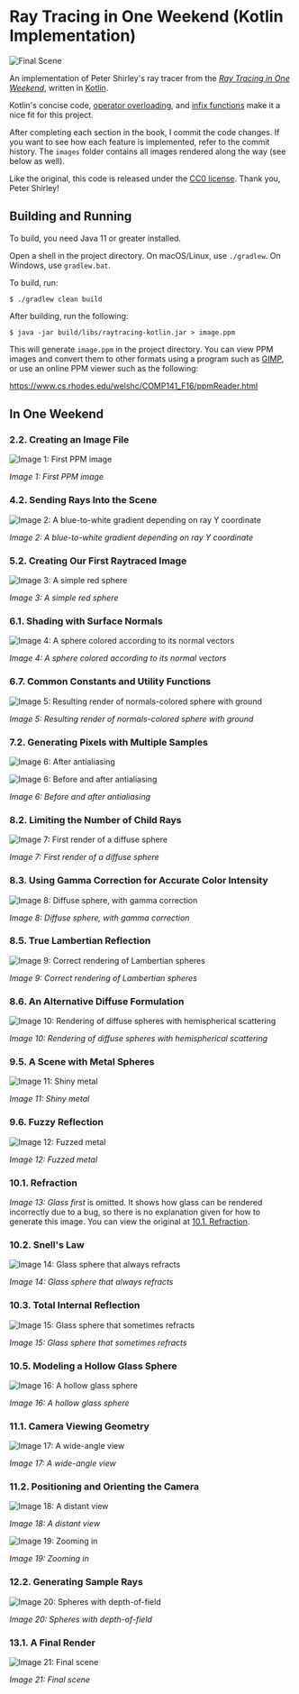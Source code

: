# Ray Tracing in One Weekend (Kotlin Implementation)

![Final Scene](/images/image21.png)

An implementation of Peter Shirley's ray tracer from the
[_Ray Tracing in One Weekend_], written in [Kotlin].

Kotlin's concise code, [operator overloading], and [infix functions] make it a
nice fit for this project.

After completing each section in the book, I commit the code changes. If you
want to see how each feature is implemented, refer to the commit history. The
`images` folder contains all images rendered along the way (see below as well).

Like the original, this code is released under the [CC0 license]. Thank you,
Peter Shirley!

## Building and Running

To build, you need Java 11 or greater installed.

Open a shell in the project directory. On macOS/Linux, use `./gradlew`. On
Windows, use `gradlew.bat`.

To build, run:

```console
$ ./gradlew clean build
```

After building, run the following:

```console
$ java -jar build/libs/raytracing-kotlin.jar > image.ppm
```

This will generate `image.ppm` in the project directory. You can view PPM images
and convert them to other formats using a program such as [GIMP], or use an
online PPM viewer such as the following:

https://www.cs.rhodes.edu/welshc/COMP141_F16/ppmReader.html

## In One Weekend

### 2.2. Creating an Image File

![Image 1: First PPM image](/images/image01.png)

*Image 1: First PPM image*

### 4.2. Sending Rays Into the Scene

![Image 2: A blue-to-white gradient depending on ray Y coordinate](/images/image02.png)

*Image 2: A blue-to-white gradient depending on ray Y coordinate*

### 5.2. Creating Our First Raytraced Image

![Image 3: A simple red sphere](/images/image03.png)

*Image 3: A simple red sphere*

### 6.1. Shading with Surface Normals

![Image 4: A sphere colored according to its normal vectors](/images/image04.png)

*Image 4: A sphere colored according to its normal vectors*

### 6.7. Common Constants and Utility Functions

![Image 5: Resulting render of normals-colored sphere with ground](/images/image05.png)

*Image 5: Resulting render of normals-colored sphere with ground*

### 7.2. Generating Pixels with Multiple Samples

![Image 6: After antialiasing](/images/image06.png)

![Image 6: Before and after antialiasing](/images/image06-before-after.png)

*Image 6: Before and after antialiasing*

### 8.2. Limiting the Number of Child Rays

![Image 7: First render of a diffuse sphere](/images/image07.png)

*Image 7: First render of a diffuse sphere*

### 8.3. Using Gamma Correction for Accurate Color Intensity

![Image 8: Diffuse sphere, with gamma correction](/images/image08.png)

*Image 8: Diffuse sphere, with gamma correction*

### 8.5. True Lambertian Reflection

![Image 9: Correct rendering of Lambertian spheres](/images/image09.png)

*Image 9: Correct rendering of Lambertian spheres*

### 8.6. An Alternative Diffuse Formulation

![Image 10: Rendering of diffuse spheres with hemispherical scattering](/images/image10.png)

*Image 10: Rendering of diffuse spheres with hemispherical scattering*

### 9.5. A Scene with Metal Spheres

![Image 11: Shiny metal](/images/image11.png)

*Image 11: Shiny metal*

### 9.6. Fuzzy Reflection

![Image 12: Fuzzed metal](/images/image12.png)

*Image 12: Fuzzed metal*

### 10.1. Refraction

*Image 13: Glass first* is omitted. It shows how glass can be rendered
incorrectly due to a bug, so there is no explanation given for how to generate
this image. You can view the original at
[10.1. Refraction](https://raytracing.github.io/books/RayTracingInOneWeekend.html#dielectrics/refraction).

### 10.2. Snell's Law

![Image 14: Glass sphere that always refracts](/images/image14.png)

*Image 14: Glass sphere that always refracts*

### 10.3. Total Internal Reflection

![Image 15: Glass sphere that sometimes refracts](/images/image15.png)

*Image 15: Glass sphere that sometimes refracts*

### 10.5. Modeling a Hollow Glass Sphere

![Image 16: A hollow glass sphere](/images/image16.png)

*Image 16: A hollow glass sphere*

### 11.1. Camera Viewing Geometry

![Image 17: A wide-angle view](/images/image17.png)

*Image 17: A wide-angle view*

### 11.2. Positioning and Orienting the Camera

![Image 18: A distant view](/images/image18.png)

*Image 18: A distant view*

![Image 19: Zooming in](/images/image19.png)

*Image 19: Zooming in*

### 12.2. Generating Sample Rays

![Image 20: Spheres with depth-of-field](/images/image20.png)

*Image 20: Spheres with depth-of-field*

### 13.1. A Final Render

![Image 21: Final scene](/images/image21.png)

*Image 21: Final scene*


<!------------------------------------------------------------------------------
  Links
------------------------------------------------------------------------------->
[_Ray Tracing in One Weekend_]: https://raytracing.github.io/books/RayTracingInOneWeekend.html
[CC0 license]: /LICENSE
[GIMP]: https://www.gimp.org/
[infix functions]: https://kotlinlang.org/docs/functions.html#infix-notation
[Kotlin]: https://kotlinlang.org/
[operator overloading]: https://kotlinlang.org/docs/operator-overloading.html
